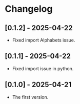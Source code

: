 # Changelog

## [0.1.2] - 2025-04-22
- Fixed import Alphabets issue.

## [0.1.1] - 2025-04-22
- Fixed import issue in python.

## [0.1.0] - 2025-04-21
- The first version.
